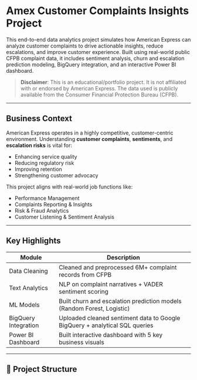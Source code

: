# Amex Customer Complaints Insights Project

This end-to-end data analytics project simulates how American Express can analyze customer complaints to drive actionable insights, reduce escalations, and improve customer experience. Built using real-world public CFPB complaint data, it includes sentiment analysis, churn and escalation prediction modeling, BigQuery integration, and an interactive Power BI dashboard.

> **Disclaimer**: This is an educational/portfolio project. It is not affiliated with or endorsed by American Express. The data used is publicly available from the Consumer Financial Protection Bureau (CFPB).

---

## Business Context

American Express operates in a highly competitive, customer-centric environment. Understanding **customer complaints**, **sentiments**, and **escalation risks** is vital for:
- Enhancing service quality
- Reducing regulatory risk
- Improving retention
- Strengthening customer advocacy

This project aligns with real-world job functions like:
- Performance Management
- Complaints Reporting & Insights
- Risk & Fraud Analytics
- Customer Listening & Sentiment Analysis

---

## Key Highlights

| Module                      | Description                                                                 |
|----------------------------|-----------------------------------------------------------------------------|
| Data Cleaning           | Cleaned and preprocessed 6M+ complaint records from CFPB                    |
| Text Analytics          | NLP on complaint narratives + VADER sentiment scoring                       |
| ML Models               | Built churn and escalation prediction models (Random Forest, Logistic)     |
| BigQuery Integration   | Uploaded cleaned sentiment data to Google BigQuery + analytical SQL queries |
| Power BI Dashboard      | Built interactive dashboard with 5 key business visuals                     |

---

## 📁 Project Structure

